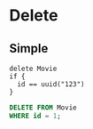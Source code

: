 # Delete



## Simple

```
delete Movie
if {
  id == uuid("123")
}
```

```sql
DELETE FROM Movie
WHERE id = 1;
```
